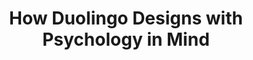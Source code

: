 ---
title: How Duolingo Designs with Psychology in Mind
external_url: https://medium.com/in-progress/how-duolingo-designs-with-psychology-in-mind-d9472a707640
categories:
- Design
- Elsewhere
excerpt: An Interview with Sean Chin, Product Designer
---